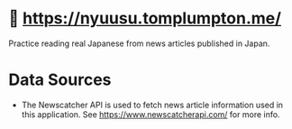 # :newspaper: https://nyuusu.tomplumpton.me/

Practice reading real Japanese from news articles published in Japan.

# Data Sources

- The Newscatcher API is used to fetch news article information used in this application. See https://www.newscatcherapi.com/ for more info.